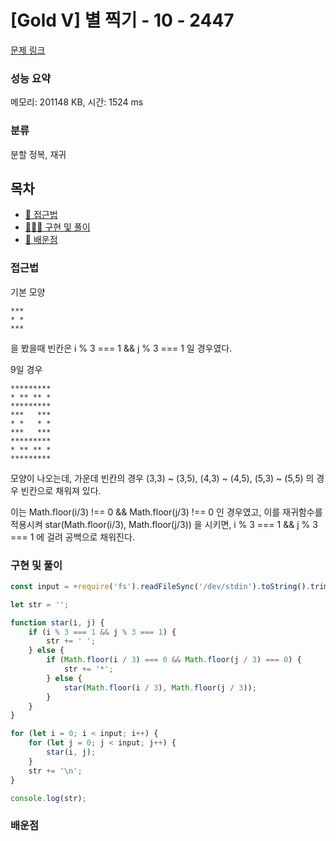 # [Gold V] 별 찍기 - 10 - 2447

[문제 링크](https://www.acmicpc.net/problem/2447)

### 성능 요약

메모리: 201148 KB, 시간: 1524 ms

### 분류

분할 정복, 재귀

## 목차

-   [🤔 접근법](#접근법)
-   [👨🏻‍💻 구현 및 풀이](#구현-및-풀이)
-   [🫢 배운점](#배운점)

### 접근법

기본 모양

```
***
* *
***
```

을 봤을때 빈칸은 i % 3 === 1 && j % 3 === 1 일 경우였다.

9일 경우

```
*********
* ** ** *
*********
***   ***
* *   * *
***   ***
*********
* ** ** *
*********

```

모양이 나오는데, 가운데 빈칸의 경우 (3,3) ~ (3,5), (4,3) ~ (4,5), (5,3) ~ (5,5) 의 경우 빈칸으로 채워져 있다.

이는 Math.floor(i/3) !== 0 && Math.floor(j/3) !== 0 인 경우였고, 이를 재귀함수를 적용시켜 star(Math.floor(i/3), Math.floor(j/3)) 을 시키면, i % 3 === 1 && j % 3 === 1 에 걸려 공백으로 채워진다.

### 구현 및 풀이

```javascript
const input = +require('fs').readFileSync('/dev/stdin').toString().trim();

let str = '';

function star(i, j) {
    if (i % 3 === 1 && j % 3 === 1) {
        str += ' ';
    } else {
        if (Math.floor(i / 3) === 0 && Math.floor(j / 3) === 0) {
            str += '*';
        } else {
            star(Math.floor(i / 3), Math.floor(j / 3));
        }
    }
}

for (let i = 0; i < input; i++) {
    for (let j = 0; j < input; j++) {
        star(i, j);
    }
    str += '\n';
}

console.log(str);
```

### 배운점
